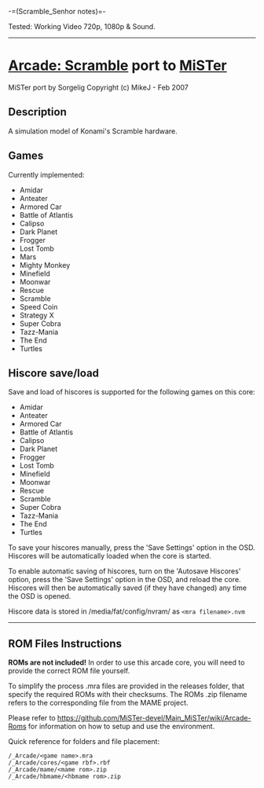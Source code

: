 -=(Scramble_Senhor notes)=-

Tested: Working Video 720p, 1080p & Sound.

___
# [Arcade: Scramble](https://www.system16.com/hardware.php?id=554) port to [MiSTer](https://github.com/MiSTer-devel/Main_MiSTer/wiki)

MiSTer port by Sorgelig
Copyright (c) MikeJ - Feb 2007

## Description

A simulation model of Konami's Scramble hardware.

## Games

Currently implemented:

* Amidar
* Anteater
* Armored Car
* Battle of Atlantis
* Calipso
* Dark Planet
* Frogger
* Lost Tomb
* Mars
* Mighty Monkey
* Minefield
* Moonwar
* Rescue
* Scramble
* Speed Coin
* Strategy X
* Super Cobra
* Tazz-Mania
* The End
* Turtles

## Hiscore save/load

Save and load of hiscores is supported for the following games on this core:
 - Amidar
 - Anteater
 - Armored Car
 - Battle of Atlantis
 - Calipso
 - Dark Planet
 - Frogger
 - Lost Tomb
 - Minefield
 - Moonwar
 - Rescue
 - Scramble
 - Super Cobra
 - Tazz-Mania
 - The End
 - Turtles

To save your hiscores manually, press the 'Save Settings' option in the OSD.  Hiscores will be automatically loaded when the core is started.

To enable automatic saving of hiscores, turn on the 'Autosave Hiscores' option, press the 'Save Settings' option in the OSD, and reload the core.  Hiscores will then be automatically saved (if they have changed) any time the OSD is opened.

Hiscore data is stored in /media/fat/config/nvram/ as ```<mra filename>.nvm```

---------------------------------------------------------------------------------

## ROM Files Instructions

**ROMs are not included!** In order to use this arcade core, you will need to provide the correct ROM file yourself.

To simplify the process .mra files are provided in the releases folder, that specify the required ROMs with their checksums. The ROMs .zip filename refers to the
corresponding file from the MAME project.

Please refer to https://github.com/MiSTer-devel/Main_MiSTer/wiki/Arcade-Roms for information on how to setup and use the environment.

Quick reference for folders and file placement:

```
/_Arcade/<game name>.mra  
/_Arcade/cores/<game rbf>.rbf  
/_Arcade/mame/<mame rom>.zip  
/_Arcade/hbmame/<hbmame rom>.zip  
```
